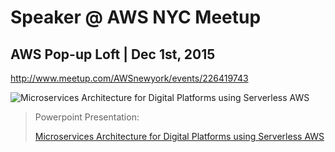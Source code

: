 # Speaker @ AWS NYC Meetup

## AWS Pop-up Loft | Dec 1st, 2015
http://www.meetup.com/AWSnewyork/events/226419743

![Microservices Architecture for Digital Platforms using Serverless AWS](https://image.slidesharecdn.com/arc201istratinodejs-151116022613-lva1-app6892/95/microservices-architecture-for-digital-platforms-using-serverless-aws-1-638.jpg?cb=1449026310)

> Powerpoint Presentation: 
>
> [Microservices Architecture for Digital Platforms using Serverless AWS](http://www.slideshare.net/mitocgroup/microservices-architecture-for-digital-platforms-using-serverless-aws)

